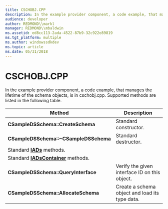 ```yaml
---
title: CSCHOBJ.CPP
description: In the example provider component, a code example, that manages the lifetime of the schema objects, is in cschobj.cpp. Supported methods are listed in the following table.
audience: developer
author: REDMOND\\markl
manager: REDMOND\\mbaldwin
ms.assetid: ed8cc113-2ada-4522-87b9-32c922e89819
ms.tgt_platform: multiple
ms.author: windowssdkdev
ms.topic: article
ms.date: 05/31/2018
---
```


# CSCHOBJ.CPP

In the example provider component, a code example, that manages the lifetime of the schema objects, is in cschobj.cpp. Supported methods are listed in the following table.



| Method                                                   | Description                                    |
|----------------------------------------------------------|------------------------------------------------|
| **CSampleDSSchema::CreateSchema**                        | Standard constructor.                          |
| **CSampleDSSchema::~CSampleDSSchema**                    | Standard destructor.                           |
| Standard [**IADs**](/windows/desktop/api/Iads/nn-iads-iads) methods.                   |                                                |
| Standard [**IADsContainer**](/windows/desktop/api/Iads/nn-iads-iadscontainer) methods. |                                                |
| **CSampleDSSchema::QueryInterface**                      | Verify the given interface ID on this object.  |
| **CSampleDSSchema::AllocateSchema**                      | Create a schema object and load its type data. |



 

 

 




